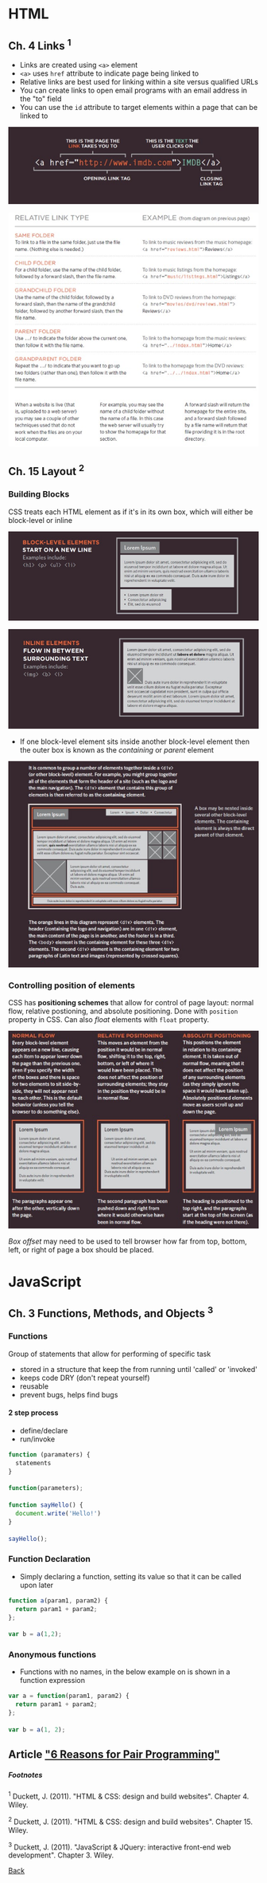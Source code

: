 # HTML

## Ch. 4 Links <sup>1</sup>

* Links are created using `<a>` element
* `<a>` uses `href` attribute to indicate page being linked to
* Relative links are best used for linking within a site versus qualified URLs
* You can create links to open email programs with an email address in the "to" field
* You can use the `id` attribute to target elements within a page that can be linked to

![Link Anatomy](img/link%20anatomy.jpg)

![Relative Links](img/Relative%20Links.jpg)

## Ch. 15 Layout <sup>2</sup>

### Building Blocks

CSS treats each HTML element as if it's in its own box, which will either be block-level or inline

![Block-level elements](img/block-level%20elements.jpg)

![Inline Elements](img/inline%20elements.jpg)

* If one block-level element sits inside another block-level element then the outer box is known as the *containing* or *parent* element

![Containing Elements](img/Containing%20elements.jpg)

### Controlling position of elements

CSS has **positioning schemes** that allow for control of page layout: normal flow, relative postioning, and absolute positioning. Done with `position` property in CSS. Can also *float* elements with `float` property.

![Positioning Schemes](img/positioning%20schemes.jpg)

*Box offset* may need to be used to tell browser how far from top, bottom, left, or right of page a box should be placed.

# JavaScript

## Ch. 3 Functions, Methods, and Objects <sup>3</sup>

### Functions

Group of statements that allow for performing of specific task

* stored in a structure that keep the from running until 'called' or 'invoked'
* keeps code DRY (don't repeat yourself)
* reusable
* prevent bugs, helps find bugs

#### 2 step process

* define/declare
* run/invoke

```javascript
function (paramaters) {
  statements
}

function(parameters);

function sayHello() {
  document.write('Hello!')
}

sayHello();
```

### Function Declaration

* Simply declaring a function, setting its value so that it can be called upon later  

```javascript
function a(param1, param2) {
  return param1 + param2;
};

var b = a(1,2);
```

### Anonymous functions

* Functions with no names, in the below example on is shown in a function expression

```javascript
var a = function(param1, param2) {
  return param1 + param2;
};

var b = a(1, 2);
```

### 



## Article ["6 Reasons for Pair Programming"](https://www.codefellows.org/blog/6-reasons-for-pair-programming/)

##### Footnotes

<sup>1</sup> Duckett, J. (2011). "HTML & CSS: design and build websites". Chapter 4. Wiley.

<sup>2</sup> Duckett, J. (2011). "HTML & CSS: design and build websites". Chapter 15. Wiley.

<sup>3</sup> Duckett, J. (2011). "JavaScript & JQuery: interactive front-end web development". Chapter 3. Wiley.

[Back](/reading-notes/201/201-TOC.html)